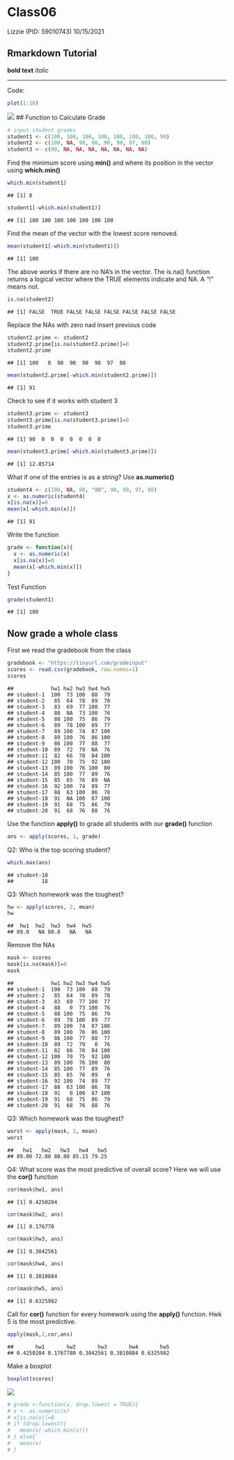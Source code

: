 Class06
================
Lizzie (PID: 59010743)
10/15/2021

## Rmarkdown Tutorial

**bold text** *italic*

------------------------------------------------------------------------

Code:

``` r
plot(1:10)
```

![](class06_files/figure-gfm/unnamed-chunk-1-1.png)<!-- --> \#\#
Function to Calculate Grade

``` r
# input student grades
student1 <- c(100, 100, 100, 100, 100, 100, 100, 90)  
student2 <- c(100, NA, 90, 90, 90, 90, 97, 80)  
student3 <- c(90, NA, NA, NA, NA, NA, NA, NA)
```

Find the minimum score using **min()** and where its position in the
vector using **which.min()**

``` r
which.min(student1)
```

    ## [1] 8

``` r
student1[-which.min(student1)]
```

    ## [1] 100 100 100 100 100 100 100

Find the mean of the vector with the lowest score removed.

``` r
mean(student1[-which.min(student1)])
```

    ## [1] 100

The above works if there are no NA’s in the vector. The is.na() function
returns a logical vector where the TRUE elements indicate and NA. A “!”
means not.

``` r
is.na(student2)
```

    ## [1] FALSE  TRUE FALSE FALSE FALSE FALSE FALSE FALSE

Replace the NAs with zero nad insert previous code

``` r
student2.prime <- student2
student2.prime[is.na(student2.prime)]=0
student2.prime
```

    ## [1] 100   0  90  90  90  90  97  80

``` r
mean(student2.prime[-which.min(student2.prime)])
```

    ## [1] 91

Check to see if it works with student 3

``` r
student3.prime <- student3
student3.prime[is.na(student3.prime)]=0
student3.prime
```

    ## [1] 90  0  0  0  0  0  0  0

``` r
mean(student3.prime[-which.min(student3.prime)])
```

    ## [1] 12.85714

What if one of the entries is as a string? Use **as.numeric()**

``` r
student4 <- c(100, NA, 90, "90", 90, 90, 97, 80)
x <- as.numeric(student4)
x[is.na(x)]=0
mean(x[-which.min(x)])
```

    ## [1] 91

Write the function

``` r
grade <- function(x){
  x <- as.numeric(x)
  x[is.na(x)]=0
  mean(x[-which.min(x)])
}
```

Test Function

``` r
grade(student1)
```

    ## [1] 100

## Now grade a whole class

First we read the gradebook from the class

``` r
gradebook <- "https://tinyurl.com/gradeinput"
scores <- read.csv(gradebook, row.names=1)
scores
```

    ##            hw1 hw2 hw3 hw4 hw5
    ## student-1  100  73 100  88  79
    ## student-2   85  64  78  89  78
    ## student-3   83  69  77 100  77
    ## student-4   88  NA  73 100  76
    ## student-5   88 100  75  86  79
    ## student-6   89  78 100  89  77
    ## student-7   89 100  74  87 100
    ## student-8   89 100  76  86 100
    ## student-9   86 100  77  88  77
    ## student-10  89  72  79  NA  76
    ## student-11  82  66  78  84 100
    ## student-12 100  70  75  92 100
    ## student-13  89 100  76 100  80
    ## student-14  85 100  77  89  76
    ## student-15  85  65  76  89  NA
    ## student-16  92 100  74  89  77
    ## student-17  88  63 100  86  78
    ## student-18  91  NA 100  87 100
    ## student-19  91  68  75  86  79
    ## student-20  91  68  76  88  76

Use the function **apply()** to grade all students with our **grade()**
function

``` r
ans <- apply(scores, 1, grade)
```

Q2: Who is the top scoring student?

``` r
which.max(ans)
```

    ## student-18 
    ##         18

Q3: Which homework was the toughest?

``` r
hw <- apply(scores, 2, mean)
hw
```

    ##  hw1  hw2  hw3  hw4  hw5 
    ## 89.0   NA 80.8   NA   NA

Remove the NAs

``` r
mask <- scores
mask[is.na(mask)]=0
mask
```

    ##            hw1 hw2 hw3 hw4 hw5
    ## student-1  100  73 100  88  79
    ## student-2   85  64  78  89  78
    ## student-3   83  69  77 100  77
    ## student-4   88   0  73 100  76
    ## student-5   88 100  75  86  79
    ## student-6   89  78 100  89  77
    ## student-7   89 100  74  87 100
    ## student-8   89 100  76  86 100
    ## student-9   86 100  77  88  77
    ## student-10  89  72  79   0  76
    ## student-11  82  66  78  84 100
    ## student-12 100  70  75  92 100
    ## student-13  89 100  76 100  80
    ## student-14  85 100  77  89  76
    ## student-15  85  65  76  89   0
    ## student-16  92 100  74  89  77
    ## student-17  88  63 100  86  78
    ## student-18  91   0 100  87 100
    ## student-19  91  68  75  86  79
    ## student-20  91  68  76  88  76

Q3: Which homework was the toughest?

``` r
worst <- apply(mask, 2, mean)
worst
```

    ##   hw1   hw2   hw3   hw4   hw5 
    ## 89.00 72.80 80.80 85.15 79.25

Q4: What score was the most predictive of overall score? Here we will
use the **cor()** function

``` r
cor(mask$hw1, ans)
```

    ## [1] 0.4250204

``` r
cor(mask$hw2, ans)
```

    ## [1] 0.176778

``` r
cor(mask$hw3, ans)
```

    ## [1] 0.3042561

``` r
cor(mask$hw4, ans)
```

    ## [1] 0.3810884

``` r
cor(mask$hw5, ans)
```

    ## [1] 0.6325982

Call for **cor()** function for every homework using the **apply()**
function. Hwk 5 is the most predictive.

``` r
apply(mask,2,cor,ans)
```

    ##       hw1       hw2       hw3       hw4       hw5 
    ## 0.4250204 0.1767780 0.3042561 0.3810884 0.6325982

Make a boxplot

``` r
boxplot(scores)
```

![](class06_files/figure-gfm/unnamed-chunk-20-1.png)<!-- -->

``` r
# grade <-function(x, drop.lowest = TRUE){
# x <- as.numeric(x)
# x[is.na(x)]=0
# if (drop.lowest){
#   mean(x[-which.min(x)])
# } else{
#   mean(x)
# }
```
